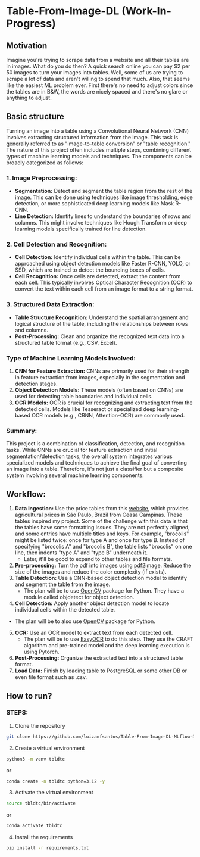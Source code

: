 # Table-From-Image-DL (Work-In-Progress)

## Motivation
Imagine you're trying to scrape data from a website and all their tables are in images. What do you do then? A quick search online you can pay $2 per 50 images to turn your images into tables. Well, some of us are trying to scrape a lot of data and aren't willing to spend that much. Also, that seems like the easiest ML problem ever. First there's no need to adjust colors since the tables are in B&W, the words are nicely spaced and there's no glare or anything to adjust. 


## Basic structure
Turning an image into a table using a Convolutional Neural Network (CNN) involves extracting structured information from the image. This task is generally referred to as "image-to-table conversion" or "table recognition." The nature of this project often includes multiple steps, combining different types of machine learning models and techniques. The components can be broadly categorized as follows:

### 1. **Image Preprocessing:**
   - **Segmentation:** Detect and segment the table region from the rest of the image. This can be done using techniques like image thresholding, edge detection, or more sophisticated deep learning models like Mask R-CNN.
   - **Line Detection:** Identify lines to understand the boundaries of rows and columns. This might involve techniques like Hough Transform or deep learning models specifically trained for line detection.

### 2. **Cell Detection and Recognition:**
   - **Cell Detection:** Identify individual cells within the table. This can be approached using object detection models like Faster R-CNN, YOLO, or SSD, which are trained to detect the bounding boxes of cells.
   - **Cell Recognition:** Once cells are detected, extract the content from each cell. This typically involves Optical Character Recognition (OCR) to convert the text within each cell from an image format to a string format.

### 3. **Structured Data Extraction:**
   - **Table Structure Recognition:** Understand the spatial arrangement and logical structure of the table, including the relationships between rows and columns.
   - **Post-Processing:** Clean and organize the recognized text data into a structured table format (e.g., CSV, Excel).

### Type of Machine Learning Models Involved:
1. **CNN for Feature Extraction:** CNNs are primarily used for their strength in feature extraction from images, especially in the segmentation and detection stages.
2. **Object Detection Models:** These models (often based on CNNs) are used for detecting table boundaries and individual cells.
3. **OCR Models:** OCR is crucial for recognizing and extracting text from the detected cells. Models like Tesseract or specialized deep learning-based OCR models (e.g., CRNN, Attention-OCR) are commonly used.

### Summary:
This project is a combination of classification, detection, and recognition tasks. While CNNs are crucial for feature extraction and initial segmentation/detection tasks, the overall system integrates various specialized models and techniques to achieve the final goal of converting an image into a table. Therefore, it's not just a classifier but a composite system involving several machine learning components.



## Workflow:
1. **Data Ingestion:** Use the price tables from this [website](https://www.ceasacampinas.com.br/sites/ceasacampinas.com.br/files/cotacoes/), which provides agricultural prices in São Paulo, Brazil from Ceasa Campinas. These tables inspired my project. Some of the challenge with this data is that the tables have some formatting issues. They are not perfectly aligned, and some entries have multiple titles and keys. For example, "brocolis" might be listed twice: once for type A and once for type B. Instead of specifying "brocolis A" and "brocolis B", the table lists "brocolis" on one line, then indents "type A" and "type B" underneath it.
   - Later, it'll be good to expand to other tables and file formats. 
2. **Pre-processing:** Turn the pdf into images using [pdf2image](https://pypi.org/project/pdf2image/). Reduce the size of the images and reduce the color complexity (if exists).
3. **Table Detection:** Use a CNN-based object detection model to identify and segment the table from the image.
   - The plan will be to use [OpenCV](https://github.com/opencv/opencv-python) package for Python. They have a module called objdetect for object detection.
4. **Cell Detection:** Apply another object detection model to locate individual cells within the detected table.
- The plan will be to also use [OpenCV](https://github.com/opencv/opencv-python) package for Python. 
5. **OCR:** Use an OCR model to extract text from each detected cell.
   - The plan will be to use [EasyOCR](https://github.com/JaidedAI/EasyOCR) to do this step. They use the CRAFT algorithm and pre-trained model and the deep learning execution is using Pytorch.
6. **Post-Processing:** Organize the extracted text into a structured table format.
7. **Load Data:** Finish by loading table to PostgreSQL or some other DB or even file format such as .csv.


## How to run?

### STEPS:

1. Clone the repository

```bash
git clone https://github.com/luizamfsantos/Table-From-Image-DL-MLflow-DVC
```

2. Create a virtual environment

```bash
python3 -m venv tbldtc
```
or 
```bash
conda create -n tbldtc python=3.12 -y
```

3. Activate the virtual environment

```bash
source tbldtc/bin/activate
```
or 
```bash
conda activate tbldtc
```

4. Install the requirements

```bash
pip install -r requirements.txt
```